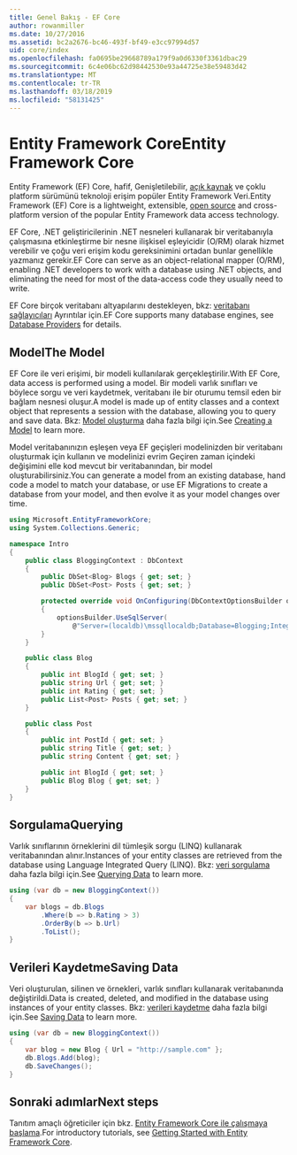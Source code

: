 ```yaml
---
title: Genel Bakış - EF Core
author: rowanmiller
ms.date: 10/27/2016
ms.assetid: bc2a2676-bc46-493f-bf49-e3cc97994d57
uid: core/index
ms.openlocfilehash: fa0695be29668789a179f9a0d6330f3361dbac29
ms.sourcegitcommit: 6c4e06bc62d98442530e93a44725e38e59483d42
ms.translationtype: MT
ms.contentlocale: tr-TR
ms.lasthandoff: 03/18/2019
ms.locfileid: "58131425"
---
```

# <a name="entity-framework-core"></a><span data-ttu-id="8c6fc-102">Entity Framework Core</span><span class="sxs-lookup"><span data-stu-id="8c6fc-102">Entity Framework Core</span></span>

<span data-ttu-id="8c6fc-103">Entity Framework (EF) Core, hafif, Genişletilebilir, [açık kaynak](https://github.com/aspnet/EntityFrameworkCore) ve çoklu platform sürümünü teknoloji erişim popüler Entity Framework Veri.</span><span class="sxs-lookup"><span data-stu-id="8c6fc-103">Entity Framework (EF) Core is a lightweight, extensible, [open source](https://github.com/aspnet/EntityFrameworkCore) and cross-platform version of the popular Entity Framework data access technology.</span></span>

<span data-ttu-id="8c6fc-104">EF Core, .NET geliştiricilerinin .NET nesneleri kullanarak bir veritabanıyla çalışmasına etkinleştirme bir nesne ilişkisel eşleyicidir (O/RM) olarak hizmet verebilir ve çoğu veri erişim kodu gereksinimini ortadan bunlar genellikle yazmanız gerekir.</span><span class="sxs-lookup"><span data-stu-id="8c6fc-104">EF Core can serve as an object-relational mapper (O/RM), enabling .NET developers to work with a database using .NET objects, and eliminating the need for most of the data-access code they usually need to write.</span></span>

<span data-ttu-id="8c6fc-105">EF Core birçok veritabanı altyapılarını destekleyen, bkz: [veritabanı sağlayıcıları](providers/index.md) Ayrıntılar için.</span><span class="sxs-lookup"><span data-stu-id="8c6fc-105">EF Core supports many database engines, see [Database Providers](providers/index.md) for details.</span></span>

## <a name="the-model"></a><span data-ttu-id="8c6fc-106">Model</span><span class="sxs-lookup"><span data-stu-id="8c6fc-106">The Model</span></span>

<span data-ttu-id="8c6fc-107">EF Core ile veri erişimi, bir modeli kullanılarak gerçekleştirilir.</span><span class="sxs-lookup"><span data-stu-id="8c6fc-107">With EF Core, data access is performed using a model.</span></span> <span data-ttu-id="8c6fc-108">Bir modeli varlık sınıfları ve böylece sorgu ve veri kaydetmek, veritabanı ile bir oturumu temsil eden bir bağlam nesnesi oluşur.</span><span class="sxs-lookup"><span data-stu-id="8c6fc-108">A model is made up of entity classes and a context object that represents a session with the database, allowing you to query and save data.</span></span> <span data-ttu-id="8c6fc-109">Bkz: [Model oluşturma](modeling/index.md) daha fazla bilgi için.</span><span class="sxs-lookup"><span data-stu-id="8c6fc-109">See [Creating a Model](modeling/index.md) to learn more.</span></span>

<span data-ttu-id="8c6fc-110">Model veritabanınızın eşleşen veya EF geçişleri modelinizden bir veritabanı oluşturmak için kullanın ve modelinizi evrim Geçiren zaman içindeki değişimini elle kod mevcut bir veritabanından, bir model oluşturabilirsiniz.</span><span class="sxs-lookup"><span data-stu-id="8c6fc-110">You can generate a model from an existing database, hand code a model to match your database, or use EF Migrations to create a database from your model, and then evolve it as your model changes over time.</span></span>

``` csharp
using Microsoft.EntityFrameworkCore;
using System.Collections.Generic;

namespace Intro
{
    public class BloggingContext : DbContext
    {
        public DbSet<Blog> Blogs { get; set; }
        public DbSet<Post> Posts { get; set; }

        protected override void OnConfiguring(DbContextOptionsBuilder optionsBuilder)
        {
            optionsBuilder.UseSqlServer(
                @"Server=(localdb)\mssqllocaldb;Database=Blogging;Integrated Security=True");
        }
    }

    public class Blog
    {
        public int BlogId { get; set; }
        public string Url { get; set; }
        public int Rating { get; set; }
        public List<Post> Posts { get; set; }
    }

    public class Post
    {
        public int PostId { get; set; }
        public string Title { get; set; }
        public string Content { get; set; }

        public int BlogId { get; set; }
        public Blog Blog { get; set; }
    }
}
```

## <a name="querying"></a><span data-ttu-id="8c6fc-111">Sorgulama</span><span class="sxs-lookup"><span data-stu-id="8c6fc-111">Querying</span></span>

<span data-ttu-id="8c6fc-112">Varlık sınıflarının örneklerini dil tümleşik sorgu (LINQ) kullanarak veritabanından alınır.</span><span class="sxs-lookup"><span data-stu-id="8c6fc-112">Instances of your entity classes are retrieved from the database using Language Integrated Query (LINQ).</span></span> <span data-ttu-id="8c6fc-113">Bkz: [veri sorgulama](querying/index.md) daha fazla bilgi için.</span><span class="sxs-lookup"><span data-stu-id="8c6fc-113">See [Querying Data](querying/index.md) to learn more.</span></span>

``` csharp
using (var db = new BloggingContext())
{
    var blogs = db.Blogs
        .Where(b => b.Rating > 3)
        .OrderBy(b => b.Url)
        .ToList();
}
```

## <a name="saving-data"></a><span data-ttu-id="8c6fc-114">Verileri Kaydetme</span><span class="sxs-lookup"><span data-stu-id="8c6fc-114">Saving Data</span></span>

<span data-ttu-id="8c6fc-115">Veri oluşturulan, silinen ve örnekleri, varlık sınıfları kullanarak veritabanında değiştirildi.</span><span class="sxs-lookup"><span data-stu-id="8c6fc-115">Data is created, deleted, and modified in the database using instances of your entity classes.</span></span> <span data-ttu-id="8c6fc-116">Bkz: [verileri kaydetme](saving/index.md) daha fazla bilgi için.</span><span class="sxs-lookup"><span data-stu-id="8c6fc-116">See [Saving Data](saving/index.md) to learn more.</span></span>

``` csharp
using (var db = new BloggingContext())
{
    var blog = new Blog { Url = "http://sample.com" };
    db.Blogs.Add(blog);
    db.SaveChanges();
}
```

## <a name="next-steps"></a><span data-ttu-id="8c6fc-117">Sonraki adımlar</span><span class="sxs-lookup"><span data-stu-id="8c6fc-117">Next steps</span></span>

<span data-ttu-id="8c6fc-118">Tanıtım amaçlı öğreticiler için bkz. [Entity Framework Core ile çalışmaya başlama](get-started/index.md).</span><span class="sxs-lookup"><span data-stu-id="8c6fc-118">For introductory tutorials, see [Getting Started with Entity Framework Core](get-started/index.md).</span></span>

